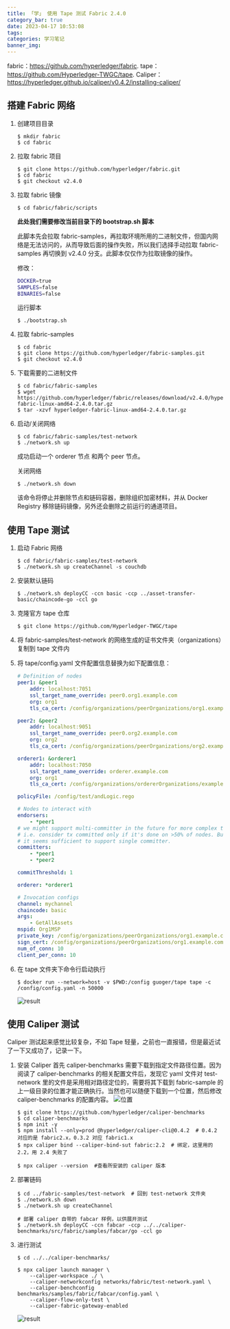 ```yaml
---
title: 「学」 使用 Tape 测试 Fabric 2.4.0
category_bar: true
date: 2023-04-17 10:53:08
tags:
categories: 学习笔记
banner_img:
---
```


fabric：<https://github.com/hyperledger/fabric>.
tape：<https://github.com/Hyperledger-TWGC/tape>.
Caliper：<https://hyperledger.github.io/caliper/v0.4.2/installing-caliper/>

<!-- more -->

## 搭建 Fabric 网络

1. 创建项目目录
    ```Linux
    $ mkdir fabric
    $ cd fabric
    ```

2. 拉取 fabric 项目
    ```Linux
    $ git clone https://github.com/hyperledger/fabric.git
    $ cd fabric
    $ git checkout v2.4.0
    ```

3. 拉取 fabric 镜像
    ```Linux
    $ cd fabric/fabric/scripts
    ```

    **此处我们需要修改当前目录下的 bootstrap.sh 脚本**

    此脚本先会拉取 fabric-samples，再拉取环境所用的二进制文件，但国内网络是无法访问的，从而导致后面的操作失败，所以我们选择手动拉取 fabric-samples 再切换到 v2.4.0 分支。此脚本仅仅作为拉取镜像的操作。

    修改：
    ```bootstrap.sh
    DOCKER=true
    SAMPLES=false
    BINARIES=false
    ```

    运行脚本
    ```Linux
    $ ./bootstrap.sh
    ```

4. 拉取 fabric-samples
    ```Linux
    $ cd fabric
    $ git clone https://github.com/hyperledger/fabric-samples.git
    $ git checkout v2.4.0
    ```

5. 下载需要的二进制文件
    ```Linux
    $ cd fabric/fabric-samples
    $ wget https://github.com/hyperledger/fabric/releases/download/v2.4.0/hyperledger-fabric-linux-amd64-2.4.0.tar.gz
    $ tar -xzvf hyperledger-fabric-linux-amd64-2.4.0.tar.gz
    ```

6. 启动/关闭网络
    ```Linux
    $ cd fabric/fabric-samples/test-network
    $ ./network.sh up
    ```
    成功启动一个 orderer 节点 和两个 peer 节点。

    关闭网络
    ```Linux
    $ ./network.sh down
    ```
    该命令将停止并删除节点和链码容器，删除组织加密材料，并从 Docker Registry 移除链码镜像，另外还会删除之前运行的通道项目。


## 使用 Tape 测试

1. 启动 Fabric 网络
    ```Linux
    $ cd fabric/fabric-samples/test-network
    $ ./network.sh up createChannel -s couchdb
    ```

2. 安装默认链码
    ```Linux
    $ ./network.sh deployCC -ccn basic -ccp ../asset-transfer-basic/chaincode-go -ccl go
    ```

3. 克隆官方 tape 仓库
   ```Linux
   $ git clone https://github.com/Hyperledger-TWGC/tape
   ```

4. 将 fabric-samples/test-network 的网络生成的证书文件夹（organizations）复制到 tape 文件内

5. 将 tape/config.yaml 文件配置信息替换为如下配置信息：
    ```config.yaml
    # Definition of nodes
    peer1: &peer1
        addr: localhost:7051
        ssl_target_name_override: peer0.org1.example.com
        org: org1
        tls_ca_cert: /config/organizations/peerOrganizations/org1.example.com/peers/peer0.org1.example.com/msp/tlscacerts/tlsca.org1.example.com-cert.pem
    
    peer2: &peer2
        addr: localhost:9051
        ssl_target_name_override: peer0.org2.example.com
        org: org2
        tls_ca_cert: /config/organizations/peerOrganizations/org2.example.com/peers/peer0.org2.example.com/msp/tlscacerts/tlsca.org2.example.com-cert.pem
    
    orderer1: &orderer1
        addr: localhost:7050
        ssl_target_name_override: orderer.example.com
        org: org1
        tls_ca_cert: /config/organizations/ordererOrganizations/example.com/msp/tlscacerts/tlsca.example.com-cert.pem
    
    policyFile: /config/test/andLogic.rego
    
    # Nodes to interact with
    endorsers:
        - *peer1
    # we might support multi-committer in the future for more complex test scenario,
    # i.e. consider tx committed only if it's done on >50% of nodes. But for now,
    # it seems sufficient to support single committer.
    committers: 
        - *peer1
        - *peer2
    
    commitThreshold: 1
    
    orderer: *orderer1
    
    # Invocation configs
    channel: mychannel
    chaincode: basic
    args:
        - GetAllAssets
    mspid: Org1MSP
    private_key: /config/organizations/peerOrganizations/org1.example.com/users/User1@org1.example.com/msp/keystore/priv_sk
    sign_cert: /config/organizations/peerOrganizations/org1.example.com/users/User1@org1.example.com/msp/signcerts/User1@org1.example.com-cert.pem
    num_of_conn: 10
    client_per_conn: 10
    ```

6. 在 tape 文件夹下命令行启动执行
    ```Linux
    $ docker run --network=host -v $PWD:/config guoger/tape tape -c /config/config.yaml -n 50000
    ```

    ![result](1.png)

## 使用 Caliper 测试

Caliper 测试起来感觉比较复杂，不如 Tape 轻量，之前也一直报错，但是最近试了一下又成功了，记录一下。

1. 安装 Caliper
    首先 caliper-benchmarks 需要下载到指定文件路径位置。因为阅读了 caliper-benchmarks 的相关配置文件后，发现它 yaml 文件对 test-network 里的文件是采用相对路径定位的，需要将其下载到 fabric-sample 的上一级目录的位置才能正确执行。当然也可以随便下载到一个位置，然后修改 caliper-benchmarks 的配置内容。
    ![位置](2.png)
    ```Linux
    $ git clone https://github.com/hyperledger/caliper-benchmarks
    $ cd caliper-benchmarks
    $ npm init -y
    $ npm install --only=prod @hyperledger/caliper-cli@0.4.2  # 0.4.2 对应的是 fabric2.x，0.3.2 对应 fabric1.x
    $ npx caliper bind --caliper-bind-sut fabric:2.2  # 绑定，这里用的 2.2，用 2.4 失败了

    $ npx caliper --version  #查看所安装的 caliper 版本
    ```

2. 部署链码
    ```Linux
    $ cd ../fabric-samples/test-network  # 回到 test-network 文件夹
    $ ./network.sh down
    $ ./network.sh up createChannel

    # 部署 caliper 自带的 fabcar 样例，以供展开测试
    $ ./network.sh deployCC -ccn fabcar -ccp ../../caliper-benchmarks/src/fabric/samples/fabcar/go -ccl go
    ```

3. 进行测试
    ```Linux
    $ cd ../../caliper-benchmarks/

    $ npx caliper launch manager \
        --caliper-workspace ./ \
        --caliper-networkconfig networks/fabric/test-network.yaml \
        --caliper-benchconfig benchmarks/samples/fabric/fabcar/config.yaml \
        --caliper-flow-only-test \
        --caliper-fabric-gateway-enabled
    ```

    ![result](3.png)